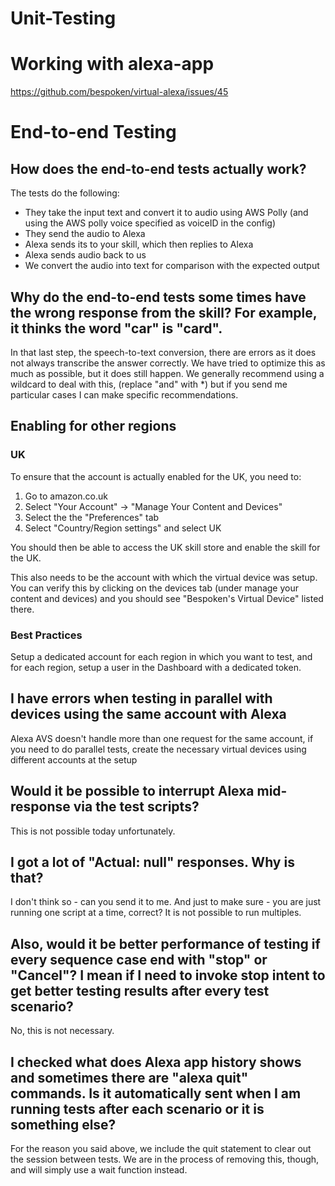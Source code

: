 # Unit-Testing
# Working with alexa-app
https://github.com/bespoken/virtual-alexa/issues/45

# End-to-end Testing
## How does the end-to-end tests actually work?
The tests do the following:
- They take the input text and convert it to audio using AWS Polly (and using the AWS polly voice specified as voiceID in the config)
- They send the audio to Alexa
- Alexa sends its to your skill, which then replies to Alexa
- Alexa sends audio back to us
- We convert the audio into text for comparison with the expected output

## Why do the end-to-end tests some times have the wrong response from the skill? For example, it thinks the word "car" is "card".
In that last step, the speech-to-text conversion, there are errors as it does not always transcribe the answer correctly. We have tried to optimize this as much as possible, but it does still happen. We generally recommend using a wildcard to deal with this, (replace "and" with *) but if you send me particular cases I can make specific recommendations.

## Enabling for other regions
### UK
To ensure that the account is actually enabled for the UK, you need to:

1) Go to amazon.co.uk
2) Select "Your Account" -> "Manage Your Content and Devices"
3) Select the the "Preferences" tab
4) Select "Country/Region settings" and select UK

You should then be able to access the UK skill store and enable the skill for the UK.

This also needs to be the account with which the virtual device was setup. You can verify this by clicking on the devices tab (under manage your content and devices) and you should see "Bespoken's Virtual Device" listed there.

### Best Practices
Setup a dedicated account for each region in which you want to test, and for each region, setup a user in the Dashboard with a dedicated token.

## I have errors when testing in parallel with devices using the same account with Alexa
Alexa AVS doesn't handle more than one request for the same account, if you need to do parallel tests, create the necessary virtual devices using different accounts at the setup

## Would it be possible to interrupt Alexa mid-response via the test scripts?
This is not possible today unfortunately. 

## I got a lot of "Actual: null" responses. Why is that?

I don't think so - can you send it to me. And just to make sure - you are just running one script at a time, correct? It is not possible to run multiples.
 
## Also, would it be better performance of testing if every sequence case end with "stop" or "Cancel"? I mean if I need to invoke stop intent to get better testing results after every test scenario?

No, this is not necessary.
 
## I checked what does Alexa app history shows and sometimes there are "alexa quit" commands. Is it automatically sent when I am running tests after each scenario or it is something else?

For the reason you said above, we include the quit statement to clear out the session between tests. We are in the process of removing this, though, and will simply use a wait function instead.
